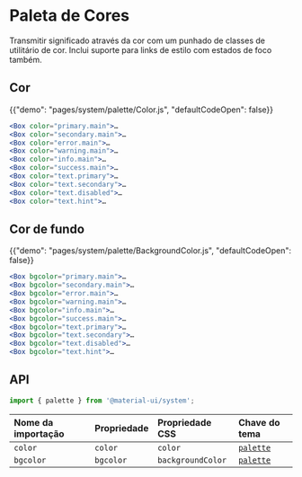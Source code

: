# Paleta de Cores

<p class="description">Transmitir significado através da cor com um punhado de classes de utilitário de cor. Inclui suporte para links de estilo com estados de foco também.</p>

## Cor

{{"demo": "pages/system/palette/Color.js", "defaultCodeOpen": false}}

```jsx
<Box color="primary.main">…
<Box color="secondary.main">…
<Box color="error.main">…
<Box color="warning.main">…
<Box color="info.main">…
<Box color="success.main">…
<Box color="text.primary">…
<Box color="text.secondary">…
<Box color="text.disabled">…
<Box color="text.hint">…
```

## Cor de fundo

{{"demo": "pages/system/palette/BackgroundColor.js", "defaultCodeOpen": false}}

```jsx
<Box bgcolor="primary.main">…
<Box bgcolor="secondary.main">…
<Box bgcolor="error.main">…
<Box bgcolor="warning.main">…
<Box bgcolor="info.main">…
<Box bgcolor="success.main">…
<Box bgcolor="text.primary">…
<Box bgcolor="text.secondary">…
<Box bgcolor="text.disabled">…
<Box bgcolor="text.hint">…
```

## API

```js
import { palette } from '@material-ui/system';
```

| Nome da importação | Propriedade | Propriedade CSS   | Chave do tema                                                    |
|:------------------ |:----------- |:----------------- |:---------------------------------------------------------------- |
| `color`            | `color`     | `color`           | [`palette`](/customization/default-theme/?expend-path=$.palette) |
| `bgcolor`          | `bgcolor`   | `backgroundColor` | [`palette`](/customization/default-theme/?expend-path=$.palette) |
